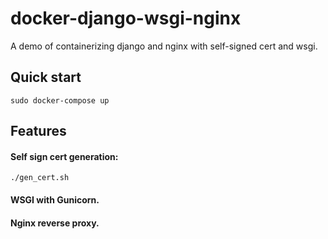 # docker-django-wsgi-nginx
A demo of containerizing  django and nginx with self-signed cert and wsgi.

## Quick start

```
sudo docker-compose up
```

## Features

#### Self sign cert generation:

```
./gen_cert.sh
```

#### WSGI with Gunicorn.

#### Nginx reverse proxy.
